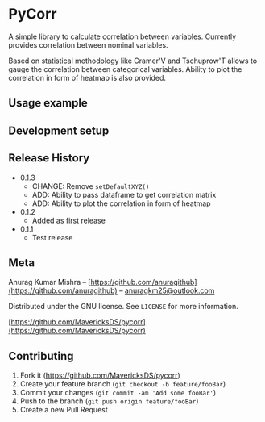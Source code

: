 # PyCorr
A simple library to calculate correlation between variables. Currently provides correlation between nominal variables.

Based on statistical methodology like Cramer'V and Tschuprow'T allows to gauge the correlation between categorical variables. Ability to plot the correlation in form of heatmap is also provided.

## Usage example


## Development setup

## Release History

* 0.1.3
    * CHANGE: Remove `setDefaultXYZ()`
    * ADD: Ability to pass dataframe to get correlation matrix
    * ADD: Ability to plot the correlation in form of heatmap
* 0.1.2
    * Added as first release
* 0.1.1
    * Test release

## Meta

Anurag Kumar Mishra – [https://github.com/anuragithub](https://github.com/anuragithub) – anuragkm25@outlook.com

Distributed under the GNU license. See ``LICENSE`` for more information.

[https://github.com/MavericksDS/pycorr](https://github.com/MavericksDS/pycorr)


## Contributing

1. Fork it (<https://github.com/MavericksDS/pycorr>)
2. Create your feature branch (`git checkout -b feature/fooBar`)
3. Commit your changes (`git commit -am 'Add some fooBar'`)
4. Push to the branch (`git push origin feature/fooBar`)
5. Create a new Pull Request

<!-- Markdown link & img dfn's -->
[pip-url]: https://pypi.org/project/pycorr/
